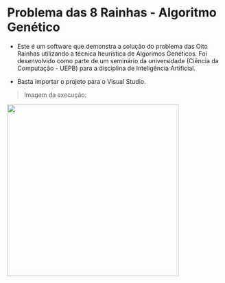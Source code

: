 # Problema das 8 Rainhas - Algoritmo Genético

* Este é um software que demonstra a solução do problema das Oito Rainhas utilizando a técnica heurística
de Algorimos Genéticos. Foi desenvolvido como parte de um seminário da universidade (Ciência da Computação - UEPB)
para a disciplina de Inteligência Artificial.

* Basta importar o projeto para o Visual Studio.

> Imagem da execução:

<img src="https://github.com/lucasmlima08/OitoRainhas-AlgoritmoGenetico/blob/master/img.png" width="400" />



